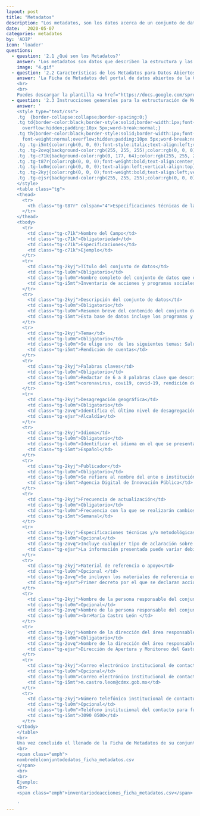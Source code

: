 ```yaml
---
layout: post
title: "Metadatos"
description: "Los metadatos, son los datos acerca de un conjunto de datos. Se leen en una ficha que describimos a continuación."
date:   2020-05-07
categories: metadatos
by: 'ADIP'
icon: 'loader'
questions:
  - question: '2.1 ¿Qué son los Metadatos?'
    answer: 'Los metadatos son datos que describen la estructura y las propiedades de otros datos. Los metadatos sirven para que los usuarios puedan buscar y consultar datos de forma más efectiva y eficiente, así como para la conformación de catálogos de datos. '
    image: "4.gif"
  - question: '2.2 Características de los Metadatos para Datos Abiertos'
    answer: 'La Ficha de Metadatos del portal de datos abiertos de la Ciudad de México se compone de 14 elementos que nos permiten identificar correctamente un  conjunto de datos.
    <br>
    <br>
    Puedes descargar la plantilla <a href="https://docs.google.com/spreadsheets/d/1uGVxJ5bNQQZ4SKWXOUaJfMsy0rUR6B6ABdGWKxQ0ss4/edit?usp=sharing">aquí</a> y seguir las siguientes instrucciones de llenado que correspondan con las características de tu conjunto de datos. '
  - question: '2.3 Instrucciones generales para la estructuración de Metadatos'
    answer: '
    <style type="text/css">
    .tg  {border-collapse:collapse;border-spacing:0;}
    .tg td{border-color:black;border-style:solid;border-width:1px;font-family:Arial, sans-serif;font-size:14px;
      overflow:hidden;padding:10px 5px;word-break:normal;}
    .tg th{border-color:black;border-style:solid;border-width:1px;font-family:Arial, sans-serif;font-size:14px;
      font-weight:normal;overflow:hidden;padding:10px 5px;word-break:normal;}
    .tg .tg-i5mt{color:rgb(0, 0, 0);font-style:italic;text-align:left;vertical-align:top}
    .tg .tg-2ovq{background-color:rgb(255, 255, 255);color:rgb(0, 0, 0);text-align:left;vertical-align:top}
    .tg .tg-c71k{background-color:rgb(0, 177, 64);color:rgb(255, 255, 255);font-weight:bold;text-align:left;vertical-align:top}
    .tg .tg-t87r{color:rgb(0, 0, 0);font-weight:bold;text-align:center;vertical-align:top}
    .tg .tg-lu0m{color:rgb(0, 0, 0);text-align:left;vertical-align:top}
    .tg .tg-2kyj{color:rgb(0, 0, 0);font-weight:bold;text-align:left;vertical-align:top}
    .tg .tg-ejsr{background-color:rgb(255, 255, 255);color:rgb(0, 0, 0);font-style:italic;text-align:left;vertical-align:top}
    </style>
    <table class="tg">
    <thead>
      <tr>
        <th class="tg-t87r" colspan="4">Especificaciones técnicas de la Ficha de Metadatos para Datos abiertos</th>
      </tr>
    </thead>
    <tbody>
      <tr>
        <td class="tg-c71k">Nombre del Campo</td>
        <td class="tg-c71k">Obligatoriedad</td>
        <td class="tg-c71k">Especificaciones</td>
        <td class="tg-c71k">Ejemplo</td>
      </tr>
      <tr>
        <td class="tg-2kyj">Título del conjunto de datos</td>
        <td class="tg-lu0m">Obligatorio</td>
        <td class="tg-lu0m">Nombre completo del conjunto de datos que contenga año (o periodo)  y lugar de referencia.</td>
        <td class="tg-i5mt">Inventario de acciones y programas sociales implementados durante la pandemia COVID-19 en la Ciudad de México</td>
      </tr>
      <tr>
        <td class="tg-2kyj">Descripción del conjunto de datos</td>
        <td class="tg-lu0m">Obligatorio</td>
        <td class="tg-lu0m">Resumen breve del contenido del conjunto de datos. </td>
        <td class="tg-i5mt">Esta base de datos incluye los programas y acciones sociales de todas las Secretarías de la Ciudad de México que se han puesto en marcha para atender los problemas de la población derivados de la pandemia de COVID-19, a partir de la declaratoria de emergencia sanitaria el 13 de marzo de 2020.</td>
      </tr>
      <tr>
        <td class="tg-2kyj">Tema</td>
        <td class="tg-lu0m">Obligatorio</td>
        <td class="tg-lu0m">Se elige uno  de los siguientes temas: SaludCulturaEducación, ciencia y tecnologíaMedio ambiente y cambio climáticoMovilidadDesarrollo urbano, vivienda y territorioDesarrollo económicoAdministración y FinanzasJusticia y seguridadDeporteTurismoInclusión y Bienestar SocialInfraestructura y obra públicaConectividadRendición de cuentasParticipación Ciudadana</td>
        <td class="tg-i5mt">Rendición de cuentas</td>
      </tr>
      <tr>
        <td class="tg-2kyj">Palabras claves</td>
        <td class="tg-lu0m">Obligatorio</td>
        <td class="tg-lu0m">Redactar de 6 a 8 palabras clave que describan de manera general el contenido de los datos. Separarlas por comas. </td>
        <td class="tg-i5mt">coronavirus, covi19, covid-19, rendición de cuentas, acciones sociales, programas, beneficiarios.</td>
      </tr>
      <tr>
        <td class="tg-2kyj">Desagregación geográfica</td>
        <td class="tg-lu0m">Obligatorio</td>
        <td class="tg-2ovq">Identifica el último nivel de desagregación geográfica al que se encuentra referenciada la información del conjunto de datos. Puede ser: Estatal Alcaldía Área Geoestadística Básica (AGEB) Localidad ManzanaBarrio Colonia Otra No aplica</td>
        <td class="tg-ejsr">Alcaldía</td>
      </tr>
      <tr>
        <td class="tg-2kyj">Idioma</td>
        <td class="tg-lu0m">Obligatorio</td>
        <td class="tg-lu0m">Identificar el idioma en el que se presenta la información en el conjunto de datos. </td>
        <td class="tg-i5mt">Español</td>
      </tr>
      <tr>
        <td class="tg-2kyj">Publicador</td>
        <td class="tg-lu0m">Obligatorio</td>
        <td class="tg-lu0m">Se refiere al nombre del ente o institución  responsable de la publicación del conjunto de datos.</td>
        <td class="tg-i5mt">Agencia Digital de Innovación Pública</td>
      </tr>
      <tr>
        <td class="tg-2kyj">Frecuencia de actualización</td>
        <td class="tg-lu0m">Obligatorio</td>
        <td class="tg-lu0m">Frecuencia con la que se realizarán cambios y/o adiciones a la información contenida en el conjunto de datos. Puede ser: Anual Semestral Trimestral BimestralMensual Quincenal Semanal Diaria Única No programado Otra (especificar)</td>
        <td class="tg-i5mt">Semanal</td>
      </tr>
      <tr>
        <td class="tg-2kyj">Especificaciones técnicas y/o metodológicas</td>
        <td class="tg-lu0m">Opcional</td>
        <td class="tg-2ovq">Incluye cualquier tipo de aclaración sobre el conjunto de datos, se  describen normas, instrucciones, procedimientos, entre otras cuestiones que pudieran ser relevantes para el manejo de los datos.</td>
        <td class="tg-ejsr">La información presentada puede variar debido a que las dependencias tienen la facultad de implementar cambios en sus acciones sociales para responder de manera inmediata a contingencias o emergencias y tienen un plazo de 15 días hábiles para remitir sus lineamientos de operación al Consejo de Evaluación del Desarrollo Social de la Ciudad de México, en caso de requerir que esas acciones se prolonguen por la emergencia.</td>
      </tr>
      <tr>
        <td class="tg-2kyj">Material de referencia o apoyo</td>
        <td class="tg-lu0m">Opcional </td>
        <td class="tg-2ovq">Se incluyen los materiales de referencia externos asociados al conjunto de datos, como documentos de apoyo técnico, metodológico y/o conceptual (leyes, reglamentos, notas, manuales, etc.). De preferencia se pone la liga electrónica de acceso a los materiales, o se envían como archivos adjuntos, junto con el Conjunto de datos. </td>
        <td class="tg-ejsr">Primer decreto por el que se declaran acciones extraordinarias en la Ciudad de México para evitar el contagio y propagación del COVID-19.Reglas de Operación del Programa "Fondo para la Inclusión y el Bienestar Social (FINBIS) 2020".</td>
      </tr>
      <tr>
        <td class="tg-2kyj">Nombre de la persona responsable del conjunto de datos</td>
        <td class="tg-lu0m">Opcional</td>
        <td class="tg-2ovq">Nombre de la persona responsable del conjunto de datos</td>
        <td class="tg-lu0m"><br>María Castro León </td>
      </tr>
      <tr>
        <td class="tg-2kyj">Nombre de la dirección del área responsable de la información</td>
        <td class="tg-lu0m">Obligatorio</td>
        <td class="tg-2ovq">Nombre de la dirección del área responsable de la información</td>
        <td class="tg-ejsr">Dirección de Apertura y Monitoreo del Gasto</td>
      </tr>
      <tr>
        <td class="tg-2kyj">Correo electrónico institucional de contacto</td>
        <td class="tg-lu0m">Opcional</td>
        <td class="tg-lu0m">Correo electrónico institucional de contacto para futuras consultas sobre el conjunto de datos. </td>
        <td class="tg-i5mt">m.castro.leon@cdmx.gob.mx</td>
      </tr>
      <tr>
        <td class="tg-2kyj">Número telefónico institucional de contacto</td>
        <td class="tg-lu0m">Opcional</td>
        <td class="tg-lu0m">Teléfono institucional del contacto para futuras consultas sobre el conjunto de datos. </td>
        <td class="tg-i5mt">3090 0500</td>
      </tr>
    </tbody>
    </table>
    <br>
    Una vez concluido el llenado de la Ficha de Metadatos de su conjunto de datos, guardarla con la siguiente estructura de nombre:
    <br>
    <span class="emph">
    nombredelconjuntodedatos_ficha_metadatos.csv
    </span>
    <br>
    <br>
    Ejemplo:
    <br>
    <span class="emph">inventariodeacciones_ficha_metadatos.csv</span>

    '
---
```

